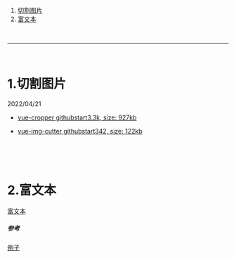 ﻿1. <a href="#h1"> 切割图片 </a>
2. <a href="#h2"> 富文本 </a>


<br/><hr/><br/>


<h1 id="h1"> 1.切割图片 </h1>
 2022/04/21

 - [vue-cropper    githubstart3.3k, size: 927kb](https://www.npmjs.com/package/vue-cropper)

 - [vue-img-cutter githubstart342,  size: 122kb](https://www.npmjs.com/package/vue-img-cutter)



<br/><br/><br/>

<h1 id="h2"> 2.富文本 </h1>
<a href="./tinymce富文本.md">富文本</a>




##### 参考

[例子](./vue切图组件)
